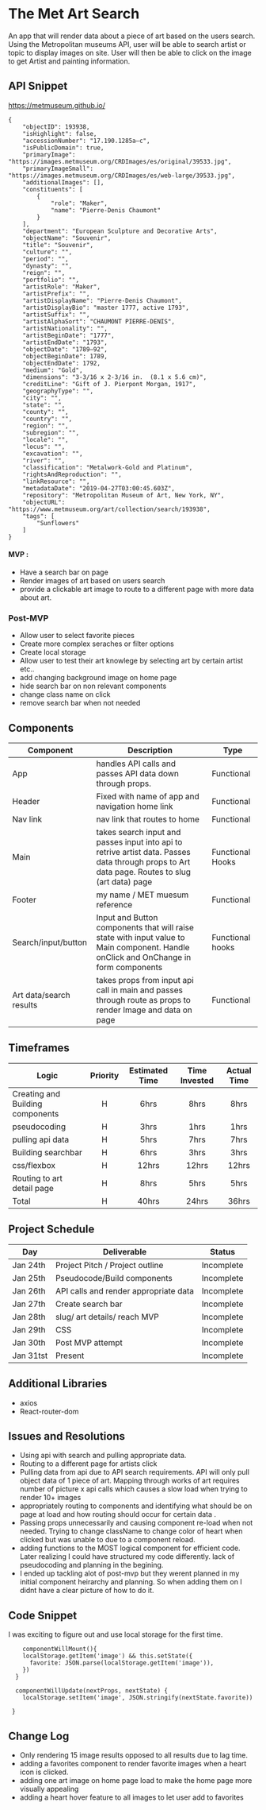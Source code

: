 # The Met Art Search

An app that will render data about a piece of art based on the users search. Using the Metropolitan museums API, user will be able to search artist or topic to display images on site. User will then be able to click on the image to get Artist and painting information. 

## API Snippet

https://metmuseum.github.io/

```
{
    "objectID": 193938,
    "isHighlight": false,
    "accessionNumber": "17.190.1285a–c",
    "isPublicDomain": true,
    "primaryImage": "https://images.metmuseum.org/CRDImages/es/original/39533.jpg",
    "primaryImageSmall": "https://images.metmuseum.org/CRDImages/es/web-large/39533.jpg",
    "additionalImages": [],
    "constituents": [
        {
            "role": "Maker",
            "name": "Pierre-Denis Chaumont"
        }
    ],
    "department": "European Sculpture and Decorative Arts",
    "objectName": "Souvenir",
    "title": "Souvenir",
    "culture": "",
    "period": "",
    "dynasty": "",
    "reign": "",
    "portfolio": "",
    "artistRole": "Maker",
    "artistPrefix": "",
    "artistDisplayName": "Pierre-Denis Chaumont",
    "artistDisplayBio": "master 1777, active 1793",
    "artistSuffix": "",
    "artistAlphaSort": "CHAUMONT PIERRE-DENIS",
    "artistNationality": "",
    "artistBeginDate": "1777",
    "artistEndDate": "1793",
    "objectDate": "1789–92",
    "objectBeginDate": 1789,
    "objectEndDate": 1792,
    "medium": "Gold",
    "dimensions": "3-3/16 x 2-3/16 in.  (8.1 x 5.6 cm)",
    "creditLine": "Gift of J. Pierpont Morgan, 1917",
    "geographyType": "",
    "city": "",
    "state": "",
    "county": "",
    "country": "",
    "region": "",
    "subregion": "",
    "locale": "",
    "locus": "",
    "excavation": "",
    "river": "",
    "classification": "Metalwork-Gold and Platinum",
    "rightsAndReproduction": "",
    "linkResource": "",
    "metadataDate": "2019-04-27T03:00:45.603Z",
    "repository": "Metropolitan Museum of Art, New York, NY",
    "objectURL": "https://www.metmuseum.org/art/collection/search/193938",
    "tags": [
        "Sunflowers"
    ]
}
```

#### MVP :
- Have a search bar on page
- Render images of art based on users search
- provide a clickable art image to route to a different page with more data about art.


### Post-MVP

- Allow user to select favorite pieces
- Create more complex seraches or filter options
- Create local storage
- Allow user to test their art knowlege by selecting art by certain artist etc..
- add changing background image on home page 
- hide search bar on non relevant components 
- change class name on click
- remove search bar when not needed 



## Components

| Component | Description |Type |
| --- | --- | --- |
| App | handles API calls and passes API data down through props. | Functional |
| Header | Fixed with name of app and navigation home link  | Functional |
| Nav link | nav link that routes to home  | Functional |
| Main | takes search input and passes input into api to retrive artist data. Passes data through props to Art data page. Routes to slug (art data) page  | Functional Hooks |
| Footer | my name / MET muesum reference  | Functional |
| Search/input/button | Input and Button components that will raise state with input value to Main component. Handle onClick and OnChange in form components| Functional hooks |
| Art data/search results  | takes props from input api call in main and passes through route as props to render Image and data on page  | Functional |


## Timeframes

| Logic | Priority | Estimated Time | Time Invested | Actual Time |
| --- | :---: |  :---: | :---: | :---: |
| Creating and Building components  | H | 6hrs| 8hrs | 8hrs |
| pseudocoding| H | 3hrs| 1hrs | 1hrs |
| pulling api data | H | 5hrs| 7hrs | 7hrs |
| Building searchbar | H | 6hrs| 3hrs | 3hrs |
| css/flexbox| H | 12hrs| 12hrs | 12hrs |
| Routing to art detail page | H | 8hrs| 5hrs | 5hrs | (working with routing in general)
| Total | H | 40hrs| 24hrs | 36hrs |

## Project Schedule


|  Day | Deliverable | Status
|---|---| ---|
|Jan 24th| Project Pitch / Project outline | Incomplete
|Jan 25th| Pseudocode/Build components  | Incomplete
|Jan 26th| API calls and render appropriate data  | Incomplete
|Jan 27th| Create search bar  | Incomplete
|Jan 28th| slug/ art details/ reach MVP  | Incomplete
|Jan 29th| CSS | Incomplete
|Jan 30th| Post MVP attempt  | Incomplete
|Jan 31tst| Present | Incomplete

## Additional Libraries

- axios
- React-router-dom

## Issues and Resolutions

- Using api with search and pulling appropriate data. 
- Routing to a different page for artists click 
- Pulling data from api due to API search requirements. API will only pull object data of 1 piece of art. Mapping through works of art requires number of picture x api calls which causes a slow load when trying to render 10+ images  
- appropriately routing to components and identifying what should be on page at load and how routing should occur for certain data . 
- Passing props unnecessarily and causing component re-load when not needed. Trying to change className to change color of heart when clicked but was unable to due to a component reload. 
- adding functions to the MOST logical component for efficient code. Later realizing I could have structured my code differently. lack of pseudocoding and planning in the begining.   
- I ended up tackling alot of post-mvp but they werent planned in my initial component heirarchy and planning. So when adding them on I didnt have a clear picture of how to do it. 



## Code Snippet

I was exciting to figure out and use local storage for the first time. 

```
    componentWillMount(){
    localStorage.getItem('image') && this.setState({
      favorite: JSON.parse(localStorage.getItem('image')),
    })
  }

  componentWillUpdate(nextProps, nextState) {
    localStorage.setItem('image', JSON.stringify(nextState.favorite))

 }
```

## Change Log
- Only rendering 15 image results opposed to all results due to lag time. 
- adding a favorites component to render favorite images when a heart icon is clicked. 
- adding one art image on home page load to make the home page more visually appealing 
- adding a heart hover feature to all images to let user add to favorites 